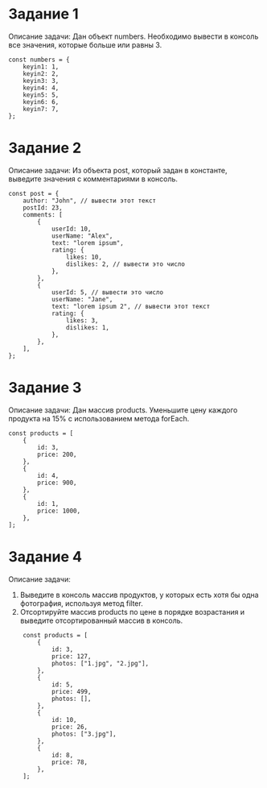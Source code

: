 # Задание 1

Описание задачи: Дан объект numbers. Необходимо вывести в консоль все значения,
которые больше или равны 3.
```
const numbers = {
    keyin1: 1,
    keyin2: 2,
    keyin3: 3,
    keyin4: 4,
    keyin5: 5,
    keyin6: 6,
    keyin7: 7,
};
```


# Задание 2

Описание задачи: Из объекта post, который задан в константе, выведите значения с
комментариями в консоль.
```
const post = {
    author: "John", // вывести этот текст
    postId: 23,
    comments: [
        {
            userId: 10,
            userName: "Alex",
            text: "lorem ipsum", 
            rating: {
                likes: 10,
                dislikes: 2, // вывести это число
            },
        },
        {
            userId: 5, // вывести это число
            userName: "Jane",
            text: "lorem ipsum 2", // вывести этот текст
            rating: {
                likes: 3,
                dislikes: 1,
            },
        },
    ],
};
```

# Задание 3

Описание задачи: Дан массив products. Уменьшите цену каждого продукта на 15% с
использованием метода forEach.
```
const products = [
    {
        id: 3,
        price: 200,
    },
    {
        id: 4,
        price: 900,
    },
    {
        id: 1,
        price: 1000,
    },
];
```

# Задание 4

Описание задачи:
1. Выведите в консоль массив продуктов, у которых есть хотя бы одна
фотография, используя метод filter.
2. Отсортируйте массив products по цене в порядке возрастания и выведите
отсортированный массив в консоль.
```
    const products = [
        {
            id: 3,
            price: 127,
            photos: ["1.jpg", "2.jpg"],
        },
        {
            id: 5,
            price: 499,
            photos: [],
        },
        {
            id: 10,
            price: 26,
            photos: ["3.jpg"],
        },
        {
            id: 8,
            price: 78,
        },
    ];

```